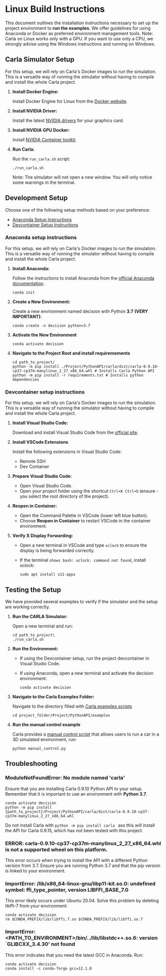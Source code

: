 # Linux Build Instructions

This document outlines the installation instructions necessary to set up the project environment to **run the examples**. We offer guidelines for using Anaconda or Docker as preferred environment management tools. Note: Carla on Linux works only with a GPU. If you want to use only a CPU, we strongly advise using the Windows instructions and running on Windows.

## Carla Simulator Setup

For this setup, we will rely on Carla's Docker images to run the simulation. This is a versatile way of running the simulator without having to compile and install the whole Carla project.

1. **Install Docker Engine:**
   
   Install Docker Engine for Linux from the [Docker website](https://docs.docker.com/engine/install/ubuntu/).

2. **Install NVIDIA Driver:**
   
   Install the latest [NVIDIA drivers](https://www.nvidia.com/download/index.aspx) for your graphics card.

3. **Install NVIDIA GPU Docker:**
   
   Install [NVIDIA Container toolkit](https://docs.nvidia.com/datacenter/cloud-native/container-toolkit/install-guide.html).

4. **Run Carla:**
   
   Run the `run_carla.sh` script:

    ```
    ./run_carla.sh
    ```

   Note: The simulator will not open a new window. You will only notice some warnings in the terminal.

## Development Setup

Choose one of the following setup methods based on your preference:

- [Anaconda Setup Instructions](#anaconda-setup-instructions)
- [Devcontainer Setup Instructions](#devcontainer-setup-instructions)

### Anaconda setup instructions

For this setup, we will rely on Carla's Docker images to run the simulation. This is a versatile way of running the simulator without having to compile and install the whole Carla project.

1. **Install Anaconda:**
   
   Follow the instructions to install Anaconda from the [official Anaconda documentation](https://docs.anaconda.com/free/anaconda/install/linux/).

   ```
   conda init
   ```

2. **Create a New Environment:**

    Create a new environment named decision with Python **3.7** **(VERY IMPORTANT)**:

    ```
    conda create -n decision python=3.7
    ```

3. **Activate the New Environment**
   
    ```
    conda activate decision
    ```

4. **Navigate to the Project Root and install requiremements**
   

    ```
    cd path_to_project/
    python -m pip install ./Project/PythonAPI/carla/dist/carla-0.9.10-cp37-cp37m-manylinux_2_27_x86_64.whl # Installs Carla Python API
    python -m pip install -r requirements.txt # Installs python dependencies
    ```

### Devcontainer setup instructions

For this setup, we will rely on Carla's Docker images to run the simulation. This is a versatile way of running the simulator without having to compile and install the whole Carla project.

1. **Install Visual Studio Code:**

    Download and install Visual Studio Code from the [official site](https://code.visualstudio.com/).

2. **Install VSCode Extensions**

    Install the following extensions in Visual Studio Code:

    - Remote SSH
    - Dev Container

3. **Prepare Visual Studio Code:**

    - Open Visual Studio Code.
    - Open your project folder using the shortcut `Ctrl+K Ctrl+O` (ensure - you select the root directory of the project).
    
4. **Reopen in Container:**

    - Open the Command Palette in VSCode (lower left blue button).
    - Choose **Reopen in Container** to restart VSCode in the container environment.

5. **Verify X Display Forwarding:**

    - Open a new terminal in VSCode and type `xclock` to ensure the display is being forwarded correctly.
    - If the terminal `shows bash: xclock: command not found`, install xclock:

        ```
        sudo apt install x11-apps
        ```

## Testing the Setup

We have provided several examples to verify if the simulator and the setup are working correctly.

1. **Run the CARLA Simulator:**
    
    Open a new terminal and run:

    ```
    cd path_to_project\
    ./run_carla.sh
    ```

2. **Run the Environment:**

    - If using the Devcontainer setup, run the project devcontainer in Visual Studio Code.
    - If using Anaconda, open a new terminal and activate the decision environment:
    
        ```
        conda activate decision
        ```

3. **Navigate to the Carla Examples Folder:**

    Navigate to the directory filled with [Carla examples scripts](../Project/PythonAPI/examples/)
    
    ```
    cd project_folder/Project/PythonAPI/examples
    ```
4. **Run the manual control example**

    Carla provides a [manual control script](../Project/PythonAPI/examples/manual_control.py) that allows users to run a car in a 3D simulated environment, run:

    ```
    python manual_control.py
    ```

## Troubleshooting

### ModuleNotFoundError: No module named 'carla'

Ensure that you are installing Carla 0.9.10 Python API to your setup. Remember that it is important to use an environment with **Python 3.7**.

```
conda activate decision
python -m pip install {path_to_project}/Project/PythonAPI/carla/dist/carla-0.9.10-cp37-cp37m-manylinux_2_27_x86_64.whl 
```

Do not install Carla with <code>python -m pip install carla </code> ass this will install the API for Carla 0.9.15, which has not been tested with this project.

### ERROR: carla-0.9.10-cp37-cp37m-manylinux_2_27_x86_64.whl is not a supported wheel on this platform.

This error occurs when trying to install the API with a different Python version from 3.7. Ensure you are running Python 3.7 and that the pip version is linked to your environment.

### ImportError: /lib/x86_64-linux-gnu/libp11-kit.so.0: undefined symbol: ffi_type_pointer, version LIBFFI_BASE_7.0

This error likely occurs under Ubuntu 20.04. Solve this problem by deleting libffi-7 from your environment:

```
conda activate decision
rm $CONDA_PREFIX/lib/libffi.7.so $CONDA_PREFIX/lib/libffi.so.7 
```

### ImportError: <PATH_TO_ENVIRONMENT>/bin/../lib/libstdc++.so.6: version `GLIBCXX_3.4.30' not found

This error indicates that you need the latest GCC in Anaconda. Run:

```
conda activate decision
conda install -c conda-forge gcc=12.1.0
```





